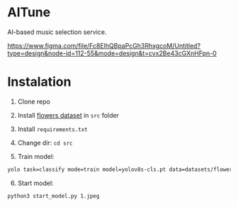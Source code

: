 # AITune
AI-based music selection service.

https://www.figma.com/file/Fc8ElhQBpaPcGh3RhxgcoM/Untitled?type=design&node-id=112-55&mode=design&t=cvx2Be43cGXnHFpn-0

# Instalation 
1. Clone repo

2. Install [flowers dataset](https://www.kaggle.com/datasets/alxmamaev/flowers-recognition/download?datasetVersionNumber=2) in `src` folder

3. Install `requirements.txt`

4. Change dir: `cd src`
   
5. Train model:
```bash
yolo task=classify mode=train model=yolov8s-cls.pt data=datasets/flowers epochs=10 imgsz=600
```
6. Start model:
```bash
python3 start_model.py 1.jpeg
```
